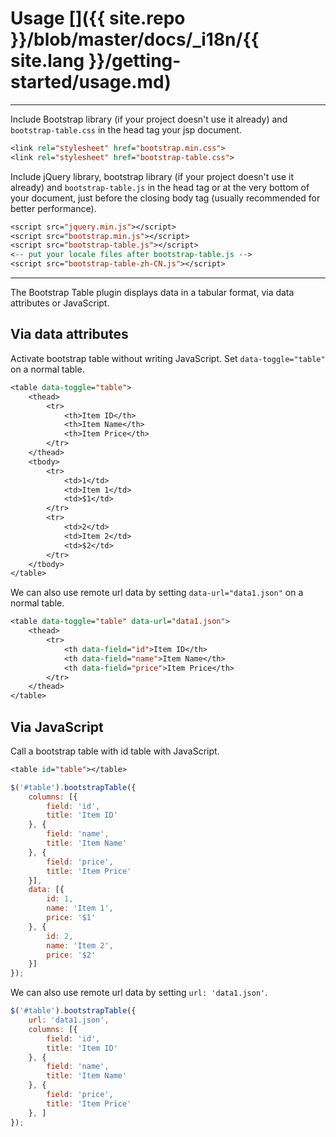 # Usage []({{ site.repo }}/blob/master/docs/_i18n/{{ site.lang }}/getting-started/usage.md)

---

Include Bootstrap library (if your project doesn't use it already) and `bootstrap-table.css` in the head tag your jsp document.

```jsp
<link rel="stylesheet" href="bootstrap.min.css">
<link rel="stylesheet" href="bootstrap-table.css">
```

Include jQuery library, bootstrap library (if your project doesn't use it already) and `bootstrap-table.js` in the head tag or at the very bottom of your document, just before the closing body tag (usually recommended for better performance).

```jsp
<script src="jquery.min.js"></script>
<script src="bootstrap.min.js"></script>
<script src="bootstrap-table.js"></script>
<-- put your locale files after bootstrap-table.js -->
<script src="bootstrap-table-zh-CN.js"></script>
```

---

The Bootstrap Table plugin displays data in a tabular format, via data attributes or JavaScript.

## Via data attributes

Activate bootstrap table without writing JavaScript. Set `data-toggle="table"` on a normal table.

```jsp
<table data-toggle="table">
    <thead>
        <tr>
            <th>Item ID</th>
            <th>Item Name</th>
            <th>Item Price</th>
        </tr>
    </thead>
    <tbody>
        <tr>
            <td>1</td>
            <td>Item 1</td>
            <td>$1</td>
        </tr>
        <tr>
            <td>2</td>
            <td>Item 2</td>
            <td>$2</td>
        </tr>
    </tbody>
</table>
```

We can also use remote url data by setting `data-url="data1.json"` on a normal table.

```jsp
<table data-toggle="table" data-url="data1.json">
    <thead>
        <tr>
            <th data-field="id">Item ID</th>
            <th data-field="name">Item Name</th>
            <th data-field="price">Item Price</th>
        </tr>
    </thead>
</table>
```

## Via JavaScript

Call a bootstrap table with id table with JavaScript.

```jsp
<table id="table"></table>
```

```js
$('#table').bootstrapTable({
    columns: [{
        field: 'id',
        title: 'Item ID'
    }, {
        field: 'name',
        title: 'Item Name'
    }, {
        field: 'price',
        title: 'Item Price'
    }],
    data: [{
        id: 1,
        name: 'Item 1',
        price: '$1'
    }, {
        id: 2,
        name: 'Item 2',
        price: '$2'
    }]
});
```

We can also use remote url data by setting `url: 'data1.json'`.

```js
$('#table').bootstrapTable({
    url: 'data1.json',
    columns: [{
        field: 'id',
        title: 'Item ID'
    }, {
        field: 'name',
        title: 'Item Name'
    }, {
        field: 'price',
        title: 'Item Price'
    }, ]
});
```
